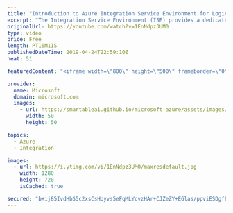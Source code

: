 ```yaml
---
title: "Introduction to Azure Integration Service Environment for Logic Apps | Azure Friday"
excerpt: "The Integration Service Environment (ISE) provides a dedicated Logic Apps runtime that can directly integrate with systems in a virtual network, including on-premises via an ExpressRoute.  Announcing Azure Integration Service Environment for Logic Apps blog post https://aka.ms/azfr/528/01  Connect to"
originalUrl: https://youtube.com/watch?v=1EnNdpz3UM0
type: video
price: Free
length: PT16M11S
publishedDateTime: 2019-04-24T22:59:10Z
heat: 51

featuredContent: "<iframe width=\"800\" height=\"500\" frameborder=\"0\" src=\"https://www.youtube.com/embed/1EnNdpz3UM0\" allow=\"accelerometer; autoplay; encrypted-media; gyroscope; picture-in-picture\" allowfullscreen></iframe>"

provider:
  name: Microsoft
  domain: microsoft.com
  images:
    - url: https://smartableai.github.io/microsoft-azure/assets/images/organizations/microsoft.com-50x50.jpg
      width: 50
      height: 50

topics:
  - Azure
  - Integration

images:
  - url: https://i.ytimg.com/vi/1EnNdpz3UM0/maxresdefault.jpg
    width: 1280
    height: 720
    isCached: true

secured: "b+ij85IvdHbS5c2xsCsHUyvs5eFqMLYcvzHAr+CJZeZY+E6las/ppviESDgfF52wLaJszq2vISJmMSJRh8q30+oCGHoLKmuR1e65Uuf5iDoW6nJdRM7ziTsOn+z9UBw1lRiv4Hqos24rvfBEpL7OrbtDBigi31YQU/8tS2sCdsg12IBfj6uIcWknZoeQAXncgh1vK2lwir4+T2s/LYVW2wB95RMqMAxzo92b5heTmWlnpAGdyQ29JX8UQHUhwIKs/vYymdhRgCb9w4qsJpMEnPYWRcLNiHSdCViFEEZ9BvLD9lpHVMph4/xhnL0UDN1yhHbBvR5o+7xhmrzb4AvFo03EQ7E+sG51HfGFgtXK0xEbw5h0i9Z/kaqGv0NtQ/O0XgA/n5RlAuR4gW8NXGwVNjPXnl87f8Xc3Nq/2euVjVA=;zgAJVcTFcOVLh0fjuYkUaw=="
---
```



